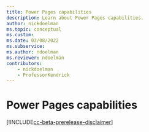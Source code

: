 ```yaml
---
title: Power Pages capabilities
description: Learn about Power Pages capabilities.
author: nickdoelman
ms.topic: conceptual
ms.custom: 
ms.date: 03/08/2022
ms.subservice:
ms.author: ndoelman
ms.reviewer: ndoelman
contributors:
    - nickdoelman
    - ProfessorKendrick
---
```


# Power Pages capabilities

[!INCLUDE[cc-beta-prerelease-disclaimer](includes/cc-beta-prerelease-disclaimer.md)]
